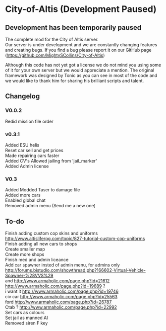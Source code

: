 # City-of-Altis (Development Paused)
## Development has been temporarily paused

The complete mod for the City of Altis server.  
Our server is under development and we are constantly changing features and creating bugs. If you find a bug please report it on our GitHub page (https://github.com/MightySCollins/City-of-Altis)  

Although this code has not yet got a license we do not mind you using some of it for your own server but we would appreciate a mention. The original framework was designed by Tonic as you can see in most of the code and we would like to thank him for sharing his brilliant scripts and talent.

## Changelog
### V0.0.2
Redid mission file order

### v0.3.1
Added ESU helis  
Reset car sell and get prices  
Made repairing cars faster  
Added CV's
Allowed jailing from 'jail_marker'  
Added Admin license  

### V0.3
Added Modded Taser to damage file  
Added more cars  
Enabled global chat  
Removed admin menu (Send me a new one)  

## To-do
Finish adding custom cop skins and uniforms  
http://www.altisliferpg.com/topic/827-tutorial-custom-cop-uniforms  
Finish adding all new cars to shops  
Create smaller map  
Create more shops  
Finish med and admin liceance  
Add car spawner insted of admin menu, for admins only http://forums.bistudio.com/showthread.php?166602-Virtual-Vehicle-Spawner-%28VVS%29  
and http://www.armaholic.com/page.php?id=21612  
http://www.armaholic.com/page.php?id=19689 ?  
i want it http://www.armaholic.com/page.php?id=19746  
civ car http://www.armaholic.com/page.php?id=25563  
ford http://www.armaholic.com/page.php?id=26787  
Ctab ? http://www.armaholic.com/page.php?id=22992  
Set cars as colours  
Set jail as manned AI  
Removed siren F key
